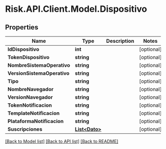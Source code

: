 # Risk.API.Client.Model.Dispositivo
## Properties

Name | Type | Description | Notes
------------ | ------------- | ------------- | -------------
**IdDispositivo** | **int** |  | [optional] 
**TokenDispositivo** | **string** |  | [optional] 
**NombreSistemaOperativo** | **string** |  | [optional] 
**VersionSistemaOperativo** | **string** |  | [optional] 
**Tipo** | **string** |  | [optional] 
**NombreNavegador** | **string** |  | [optional] 
**VersionNavegador** | **string** |  | [optional] 
**TokenNotificacion** | **string** |  | [optional] 
**TemplateNotificacion** | **string** |  | [optional] 
**PlataformaNotificacion** | **string** |  | [optional] 
**Suscripciones** | [**List&lt;Dato&gt;**](Dato.md) |  | [optional] 

[[Back to Model list]](../README.md#documentation-for-models) [[Back to API list]](../README.md#documentation-for-api-endpoints) [[Back to README]](../README.md)


